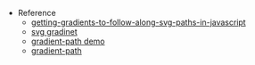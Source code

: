 - Reference
  - [getting-gradients-to-follow-along-svg-paths-in-javascript](https://medium.com/@cereallarceny/getting-gradients-to-follow-along-svg-paths-in-javascript-45357b60bed7)
  - [svg gradinet](https://developer.mozilla.org/ja/docs/Web/SVG/Tutorial/Gradients)
  - [gradient-path demo](https://codesandbox.io/s/gradient-path-wstzn?fontsize=14&file=/src/index.js:6-41)
  - [gradient-path](https://github.com/cereallarceny/gradient-path)